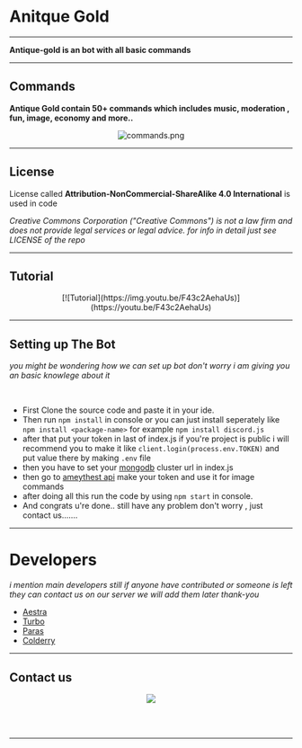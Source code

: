 # Anitque Gold 


-------------------


**Antique-gold is an bot with all basic commands**


------------------------------------------

## Commands 

**Antique Gold contain 50+ commands which includes music, moderation , fun, image, economy and more..**


<p align="center"> <img src="https://media.discordapp.net/attachments/838022532082040852/839037028406132756/unknown.png?width=494&height=513" alt="commands.png"> </p>

 
 
------------------------------------------

## License

License called **Attribution-NonCommercial-ShareAlike 4.0 International** is used in code


  *Creative Commons Corporation ("Creative Commons") is not a law firm and does not provide legal services or legal advice. for info in detail just see LICENSE of the repo*

--------------------------------------------

## Tutorial 


<p align="center">[![Tutorial](https://img.youtu.be/F43c2AehaUs)](https://youtu.be/F43c2AehaUs) </p>



--------------------------------------------



## Setting up The Bot

*you might be wondering how we can set up bot don't worry i am giving you an basic knowlege about it*

<br>

- First Clone the source code and paste it in your ide.
- Then run `npm install` in console or you can just install seperately like `npm install <package-name>` for example `npm install discord.js` 
- after that put your token in last of index.js if you're project is public i will recommend you to make it like `client.login(process.env.TOKEN)` and put value there by making  `.env` file
- then you have to set your [mongodb](https://mongodb.com) cluster url in index.js 
- then go to [ameythest api](https://docs.api.amethyste.moe/) make your token and use it for image commands
- after doing all this run the code by using `npm start` in console.
- And congrats u're done.. still have any  problem don't worry , just contact us.......

-----------------------------------------------------------------------------------------------------

# Developers

*i mention main developers still if anyone have contributed or someone is left they can contact us on our server we will add them later thank-you*

- [Aestra](https://github.com/AestraDev/)
- [Turbo](https://github.com/Tomato-Salad)
- [Paras](https://github.com/parasop)
- [Colderry](https://github.com/Colderry)

-----------------------------

 ## Contact us
 
 
 <center>
  <p align="center"> <a href="https://discord.gg/e3UsxCrMHQ"><img src="https://invidget.switchblade.xyz/e3UsxCrMHQ"/></a></center>
</p>

<br><br>

-------------------------------------------------------------------------------------------
